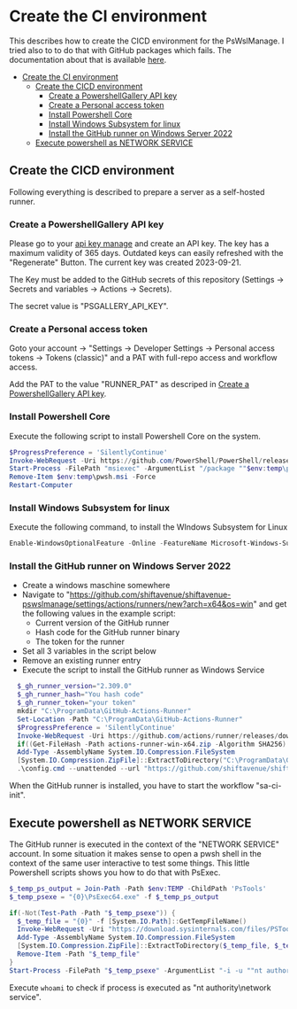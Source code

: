# Create the CI environment

This describes how to create the CICD environment for the PsWslManage. I tried also to to do that with GitHub packages which fails. The documentation about that is available [here](PublishToGitHubPackages.md).

- [Create the CI environment](#create-the-ci-environment)
  - [Create the CICD environment](#create-the-cicd-environment)
    - [Create a PowershellGallery API key](#create-a-powershellgallery-api-key)
    - [Create a Personal access token](#create-a-personal-access-token)
    - [Install Powershell Core](#install-powershell-core)
    - [Install Windows Subsystem for linux](#install-windows-subsystem-for-linux)
    - [Install the GitHub runner on Windows Server 2022](#install-the-github-runner-on-windows-server-2022)
  - [Execute powershell as NETWORK SERVICE](#execute-powershell-as-network-service)

## Create the CICD environment

Following everything is described to prepare a server as a self-hosted runner.

### Create a PowershellGallery API key

Please go to your [api key manage](https://www.powershellgallery.com/account/apikeys) and create an API key. The key has a maximum validity of 365 days. Outdated keys can easily refreshed with the "Regenerate" Button.
The current key was created 2023-09-21.

The Key must be added to the GitHub secrets of this repository (Settings -> Secrets and variables -> Actions -> Secrets).

The secret value is "PSGALLERY_API_KEY".

### Create a Personal access token

Goto your account -> "Settings -> Developer Settings -> Personal access tokens -> Tokens (classic)" and a PAT with full-repo access and workflow access.

Add the PAT to the value "RUNNER_PAT" as descriped in [Create a PowershellGallery API key](#create-a-powershellgallery-api-key).


### Install Powershell Core

Execute the following script to install Powershell Core on the system.

```powershell
$ProgressPreference = 'SilentlyContinue'
Invoke-WebRequest -Uri https://github.com/PowerShell/PowerShell/releases/download/v7.3.6/PowerShell-7.3.6-win-x64.msi -OutFile $env:temp\pwsh.msi
Start-Process -FilePath "msiexec" -ArgumentList "/package ""$env:temp\pwsh.msi"" /quiet ADD_EXPLORER_CONTEXT_MENU_OPENPOWERSHELL=0 ADD_FILE_CONTEXT_MENU_RUNPOWERSHELL=0 ENABLE_PSREMOTING=0 REGISTER_MANIFEST=1 USE_MU=0 ENABLE_MU=0 ADD_PATH=1 DISABLE_TELEMETRY=1"
Remove-Item $env:temp\pwsh.msi -Force
Restart-Computer
```

### Install Windows Subsystem for linux

Execute the following command, to install the WIndows Subsystem for Linux

```powershell
Enable-WindowsOptionalFeature -Online -FeatureName Microsoft-Windows-Subsystem-Linux
```

### Install the GitHub runner on Windows Server 2022

- Create a windows maschine somewhere
- Navigate to "https://github.com/shiftavenue/shiftavenue-pswslmanage/settings/actions/runners/new?arch=x64&os=win" and get the following values in the example script:
  - Current version of the GitHub runner
  - Hash code for the GitHub runner binary
  - The token for the runner
- Set all 3 variables in the script below
- Remove an existing runner entry
- Execute the script to install the GitHub runner as Windows Service

```powershell
  $_gh_runner_version="2.309.0"
  $_gh_runner_hash="You hash code"
  $_gh_runner_token="your token"
  mkdir "C:\ProgramData\GitHub-Actions-Runner"
  Set-Location -Path "C:\ProgramData\GitHub-Actions-Runner"
  $ProgressPreference = 'SilentlyContinue'
  Invoke-WebRequest -Uri https://github.com/actions/runner/releases/download/v$($_gh_runner_version)/actions-runner-win-x64-$($_gh_runner_version).zip -OutFile actions-runner-win-x64.zip
  if((Get-FileHash -Path actions-runner-win-x64.zip -Algorithm SHA256).Hash.ToUpper() -ne $($_gh_runner_hash).ToUpper()){ throw 'Computed checksum did not match' }
  Add-Type -AssemblyName System.IO.Compression.FileSystem
  [System.IO.Compression.ZipFile]::ExtractToDirectory("C:\ProgramData\GitHub-Actions-Runner\actions-runner-win-x64.zip", "$PWD")
  .\config.cmd --unattended --url "https://github.com/shiftavenue/shiftavenue-pswslmanage" --token "$_gh_runner_token" --name sa-ci-win --runasservice
```

When the GitHub runner is installed, you have to start the workflow "sa-ci-init".

## Execute powershell as NETWORK SERVICE

The GitHub runner is executed in the context of the "NETWORK SERVICE" account. In some situation it makes sense to open a pwsh shell in the context of the same user interactive to test some things. This little Powershell scripts shows you how to do that with PsExec.

```powershell
$_temp_ps_output = Join-Path -Path $env:TEMP -ChildPath 'PsTools'
$_temp_psexe = "{0}\PsExec64.exe" -f $_temp_ps_output

if(-Not(Test-Path -Path "$_temp_psexe")) {
  $_temp_file = "{0}" -f [System.IO.Path]::GetTempFileName()
  Invoke-WebRequest -Uri "https://download.sysinternals.com/files/PSTools.zip" -OutFile $_temp_file
  Add-Type -AssemblyName System.IO.Compression.FileSystem
  [System.IO.Compression.ZipFile]::ExtractToDirectory($_temp_file, $_temp_ps_output)
  Remove-Item -Path "$_temp_file"
}
Start-Process -FilePath "$_temp_psexe" -ArgumentList "-i -u ""nt authority\network service"" pwsh"
```

Execute `whoami` to check if process is executed as "nt authority\network service".
